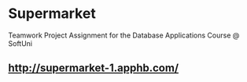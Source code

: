 # Supermarket
Teamwork Project Assignment for the Database Applications Course @ SoftUni

## http://supermarket-1.apphb.com/
